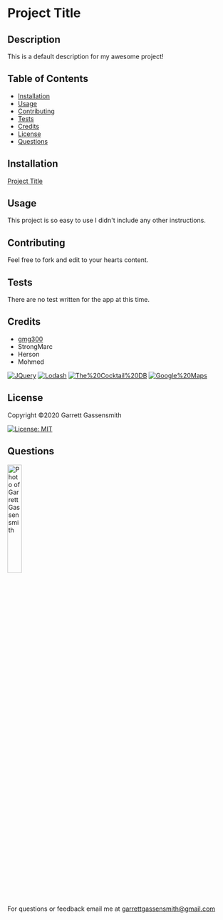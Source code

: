 
  # Project Title


  ## Description
  This is a default description for my awesome project!  
  
  
  ## Table of Contents
  * [Installation](#installation)
  * [Usage](#usage)
  * [Contributing](#contributing)
  * [Tests](#tests)
  * [Credits](#credits)
  * [License](#license)
  * [Questions](#questions)
  
  
  ## Installation
   [Project Title]()
  
  
  ## Usage
  This project is so easy to use I didn't include any other instructions.
  
  
  ## Contributing
  Feel free to fork and edit to your hearts content.
  
  
  ## Tests
  There are no test written for the app at this time.
  

  ## Credits
  * [gmg300](https://github.com/gmg300)
  * StrongMarc
  * Herson
  * Mohmed
  

  [![JQuery](https://img.shields.io/badge/Made%20with-JQuery-ff69b4.svg)]()  [![Lodash](https://img.shields.io/badge/Made%20with-Lodash-undefined.svg)]()  [![The%20Cocktail%20DB](https://img.shields.io/badge/Made%20with-The%20Cocktail%20DB-orange.svg)]()  [![Google%20Maps](https://img.shields.io/badge/Made%20with-Google%20Maps-ff69b4.svg)]()  
  
  
  ## License
  Copyright &copy;2020 Garrett Gassensmith  
  
  [![License: MIT](https://img.shields.io/badge/License-MIT-yellow.svg)](https://opensource.org/licenses/MIT)
  
  
  ## Questions
  <img alt="Photo of Garrett Gassensmith" src="https://avatars2.githubusercontent.com/u/25697564?v=4" width="25%">
  
  For questions or feedback email me at garrettgassensmith@gmail.com  
